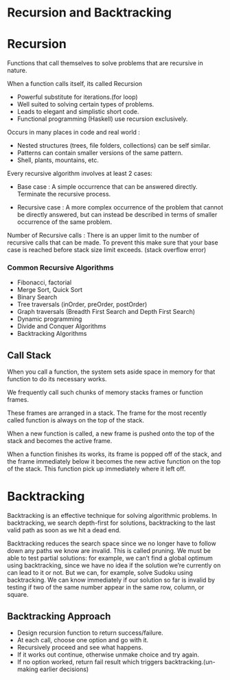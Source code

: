 # Recursion and Backtracking

# Recursion

Functions that call themselves to solve problems that are recursive in nature.

When a function calls itself, its called Recursion

  - Powerful substitute for iterations.(for loop)
  - Well suited to solving certain types of problems.
  - Leads to elegant and simplistic short code.
  - Functional programming (Haskell) use recursion exclusively.

Occurs in many places in code and real world :

  - Nested structures (trees, file folders, collections) can be self similar.
  - Patterns can contain smaller versions of the same pattern.
  - Shell, plants, mountains, etc.

Every recursive algorithm involves at least 2 cases:

  - Base case : A simple occurrence that can be answered directly. Terminate the recursive process.


  - Recursive case : A more complex occurrence of the problem that cannot be directly answered, but can
  instead be described in terms of smaller occurrence of the same problem.


Number of Recursive calls : There is an upper limit to the number of recursive calls that can be made. To prevent this make sure that your base case is reached before stack size limit exceeds. (stack overflow error)

### Common Recursive Algorithms

  - Fibonacci, factorial
  - Merge Sort, Quick Sort
  - Binary Search
  - Tree traversals (inOrder, preOrder, postOrder)
  - Graph traversals (Breadth First Search and Depth First Search)
  - Dynamic programming
  - Divide and Conquer Algorithms
  - Backtracking Algorithms


## Call Stack

When you call a function, the system sets aside space in memory for that function to do its necessary works.

We frequently call such chunks of memory stacks frames or function frames.

These frames are arranged in a stack. The frame for the most recently called function is always on the top of the stack.

When a new function is called, a new frame is pushed onto the top of the stack and becomes the active frame.

When a function finishes its works, its frame is popped off of the stack, and the frame immediately below it becomes the new active function on the top of the stack. This function pick up immediately where it left off.

# Backtracking

Backtracking is an effective technique for solving algorithmic problems. In backtracking, we search depth-first for solutions, backtracking to the last valid path as soon as we hit a dead end.

Backtracking reduces the search space since we no longer have to follow down any paths we know are invalid. This is called pruning. We must be able to test partial solutions: for example, we can’t find a global optimum using backtracking, since we have no idea if the solution we’re currently on can lead to it or not. But we can, for example, solve Sudoku using backtracking. We can know immediately if our solution so far is invalid by testing if two of the same number appear in the same row, column, or square.

## Backtracking Approach

  - Design recursion function to return success/failure.
  - At each call, choose one option and go with it.
  - Recursively proceed and see what happens.
  - If it works out continue, otherwise unmake choice and try again.
  - If no option worked, return fail result which triggers backtracking.(un-making earlier decisions)

